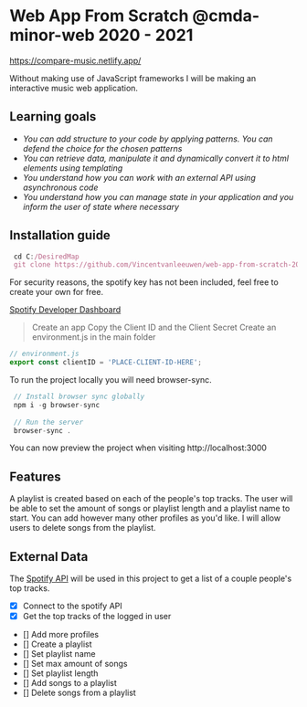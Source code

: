 # Web App From Scratch @cmda-minor-web 2020 - 2021




<!-- Add a link to your live demo in Github Pages 🌐-->
https://compare-music.netlify.app/
<!-- ☝️ replace this description with a description of your own work -->

Without making use of JavaScript frameworks I will be making an interactive music web application. 

<!-- replace the code in the /docs folder with your own, so you can showcase your work with GitHub Pages 🌍 -->

<!-- Add a nice poster image here at the end of the week, showing off your shiny frontend 📸 -->

<!-- Maybe a table of contents here? 📚 -->

<!-- How about a section that describes how to install this project? 🤓 -->
## Learning goals

* _You can add structure to your code by applying patterns. You can defend the choice for the chosen patterns_
* _You can retrieve data, manipulate it and dynamically convert it to html elements using templating_
* _You understand how you can work with an external API using asynchronous code_
* _You understand how you can manage state in your application and you inform the user of state where necessary_

## Installation guide

```jsx
 cd C:/DesiredMap
 git clone https://github.com/Vincentvanleeuwen/web-app-from-scratch-2021.git
```

For security reasons, the spotify key has not been included, feel free to create your own for free.

[Spotify Developer Dashboard](https://developer.spotify.com/dashboard/applications)
> Create an app
> Copy the Client ID and the Client Secret
> Create an environment.js in the main folder
```jsx
// environment.js
export const clientID = 'PLACE-CLIENT-ID-HERE';
```

To run the project locally you will need browser-sync.
```jsx
 // Install browser sync globally
 npm i -g browser-sync
 
 // Run the server 
 browser-sync .
```
You can now preview the project when visiting http://localhost:3000

<!-- ...but how does one use this project? What are its features 🤔 -->
## Features
A playlist is created based on each of the people's top tracks.
The user will be able to set the amount of songs or playlist length and a playlist name to start.
You can add however many other profiles as you'd like.
I will allow users to delete songs from the playlist.

<!-- What external data source is featured in your project and what are its properties 🌠 -->
## External Data

The [Spotify API](https://developer.spotify.com/documentation/web-api/) will be used in this project to get a list of a couple people's top tracks. 

<!-- Maybe a checklist of done stuff and stuff still on your wishlist? ✅ -->
- [x] Connect to the spotify API
- [x] Get the top tracks of the logged in user
- [] Add more profiles
- [] Create a playlist
- [] Set playlist name
- [] Set max amount of songs
- [] Set playlist length
- [] Add songs to a playlist
- [] Delete songs from a playlist
<!-- How about a license here? 📜 (or is it a licence?) 🤷 -->
